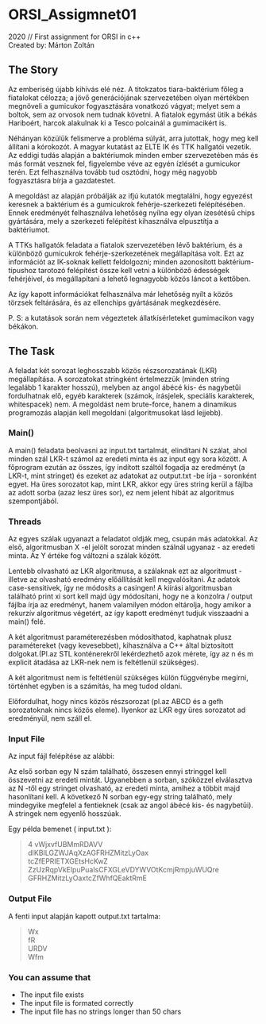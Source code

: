 # ORSI_Assigmnet01
2020 // First assignment for ORSI in c++  
Created by: Márton Zoltán

## The Story
Az emberiség újabb kihívás elé néz. A titokzatos tiara-baktérium főleg a fiatalokat célozza; a jövő generációjának szervezetében olyan mértékben megnöveli a gumicukor fogyasztására vonatkozó vágyat; melyet sem a boltok, sem az orvosok nem tudnak követni. A fiatalok egymást ütik a békás Hariboért, harcok alakulnak ki a Tesco polcainál a gumimacikért is.

Néhányan közülük felismerve a probléma súlyát, arra jutottak, hogy meg kell állítani a kórokozót. A magyar kutatást az ELTE IK és TTK hallgatói vezetik. Az eddigi tudás alapján a baktériumok minden ember szervezetében más és más formát vesznek fel, figyelembe véve az egyén ízlését a gumicukor terén. Ezt felhasználva tovább tud osztódni, hogy még nagyobb fogyasztásra bírja a gazdatestet.

A megoldást az alapján próbálják az ifjú kutatók megtalálni, hogy egyezést keresnek a baktérium és a gumicukrok fehérje-szerkezeti felépítésében. Ennek eredményét felhasználva lehetőség nyílna egy olyan ízesétésű chips gyártására, mely a szerkezeti felépítést kihasználva elpusztítja a baktériumot.

A TTKs hallgatók feladata a fiatalok szervezetében lévő baktérium, és a különböző gumicukrok fehérje-szerkezetének megállapítása volt. Ezt az információt az IK-soknak kellett feldolgozni; minden azonosított baktérium-típushoz tarotozó felépítést össze kell vetni a különböző édességek fehérjéivel, és megállapítani a lehető legnagyobb közös láncot a kettőben.

Az így kapott információkat felhasználva már lehetőség nyílt a közös törzsek feltárására, és az ellenchips gyártásának megkezdésére.

P. S: a kutatások során nem végeztetek állatkísérleteket gumimacikon vagy békákon.

## The Task
A feladat két sorozat leghosszabb közös részsorozatának (LKR) megállapítása. A sorozatokat stringként értelmezzük (minden string legalább 1 karakter hosszú), melyben az angol ábécé kis- és nagybetűi fordulhatnak elő, egyéb karakterek (számok, írásjelek, speciális karakterek, whitespacek) nem. A megoldást nem brute-force, hanem a dinamikus programozás alapján kell megoldani (algoritmusokat lásd lejjebb).
### Main()
A main() feladata beolvasni az input.txt tartalmát, elindítani N szálat, ahol minden szál LKR-t számol az eredeti minta és az input egy sora között. A főprogram ezután az összes, így indított száltól fogadja az eredményt (a LKR-t, mint stringet) és ezeket az adatokat az output.txt -be írja - soronként egyet. Ha üres sorozatot kap, mint LKR, akkor egy üres string kerül a fájlba az adott sorba (azaz lesz üres sor), ez nem jelent hibát az algoritmus szempontjából.
### Threads
Az egyes szálak ugyanazt a feladatot oldják meg, csupán más adatokkal. Az első, algoritmusban X -el jelölt sorozat minden szálnál ugyanaz - az eredeti minta. Az Y értéke fog változni a szálak között.

Lentebb olvasható az LKR algoritmusa, a szálaknak ezt az algoritmust - illetve az olvasható eredmény előállítását kell megvalósítani. Az adatok case-sensitivek, így ne módosíts a casingen! A kiírási algoritmusban található print xi sort kell majd úgy módosítani, hogy ne a konzolra / output fájlba írja az eredményt, hanem valamilyen módon eltárolja, hogy amikor a rekurzív algoritmus végetért, az így kapott eredményt tudjuk visszaadni a main() felé.

A két algoritmust paraméterezésben módosíthatod, kaphatnak plusz paramétereket (vagy kevesebbet), kihasználva a C++ által biztosított dolgokat.(Pl.az STL konténerekről lekérdezhető azok mérete, így az n és m explicit átadása az LKR-nek nem is feltétlenül szükséges).

A két algoritmust nem is feltétlenül szükséges külön függvénybe megírni, történhet egyben is a számítás, ha meg tudod oldani.

Előfordulhat, hogy nincs közös részsorozat (pl.az ABCD és a gefh sorozatoknak nincs közös eleme). Ilyenkor az LKR egy üres sorozatot ad eredményül, nem száll el.
### Input File
Az input fájl felépítése az alábbi:

Az első sorban egy N szám található, összesen ennyi stringgel kell összevetni az eredeti mintát. Ugyanebben a sorban, szóközzel elválasztva az N -től egy stringet olvasható, az eredeti minta, amihez a többit majd hasonlítani kell. A következő N sorban egy-egy string található, mely mindegyike megfelel a fentieknek (csak az angol ábécé kis- és nagybetűi). A stringek nem egyenlő hosszúak.

Egy példa bemenet ( input.txt ):
>4 vWjxvfUBMmRDAVV  
>dlKBILGZWJAqXzAGFRHZMitzLyOax  
>tcZfEPRIETXGEtsHcKwZ  
ZzUzRqpVkElpuPuaIsCFXGLeVDYWVOtKcmjRmpjuWUQre  
GFRHZMitzLyOaxtcZfWhfQEaktRmE  
### Output File
A fenti input alapján kapott output.txt tartalma:
>Wx  
fR  
URDV  
Wfm 
### You can assume that
- The input file exists  
- The input file is formated correctly  
- The input file has no strings longer than 50 chars  
